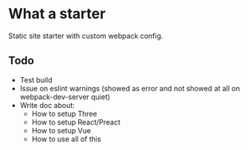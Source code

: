 # What a starter
Static site starter with custom webpack config.

## Todo
- Test build
- Issue on eslint warnings (showed as error and not showed at all on webpack-dev-server quiet)
- Write doc about:
  - How to setup Three
  - How to setup React/Preact
  - How to setup Vue
  - How to use all of this
